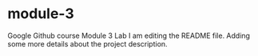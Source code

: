 # module-3
Google Github course Module 3 Lab
I am editing the README file. Adding some more details about the project description.
